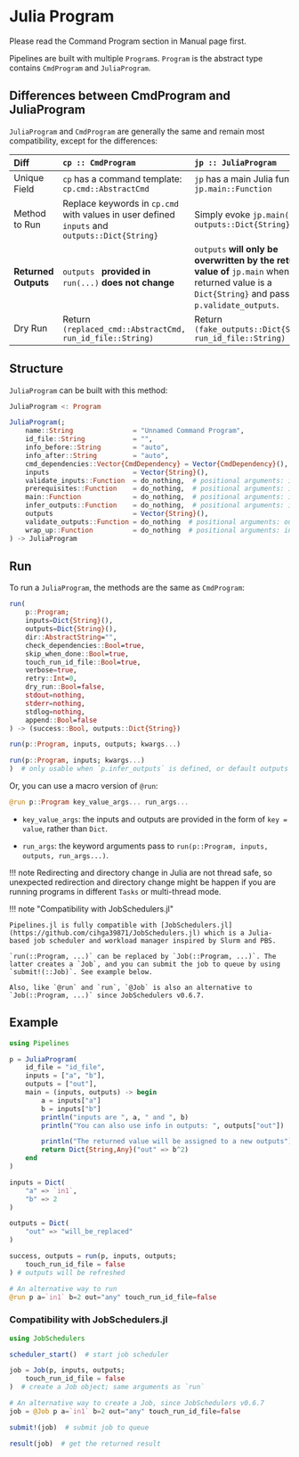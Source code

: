 # Julia Program

Please read the Command Program section in Manual page first.

Pipelines are built with multiple `Program`s. `Program` is the abstract type contains `CmdProgram` and `JuliaProgram`.

## Differences between CmdProgram and JuliaProgram

`JuliaProgram` and `CmdProgram` are generally the same and remain most compatibility, except for the differences:

| Diff                 | `cp :: CmdProgram`                                           | `jp :: JuliaProgram`                                         |
| :------------------- | :----------------------------------------------------------- | :----------------------------------------------------------- |
| Unique Field         | `cp` has a command template: `cp.cmd::AbstractCmd`           | `jp` has a main Julia function: `jp.main::Function`          |
| Method to Run        | Replace keywords in `cp.cmd` with values in user defined `inputs` and `outputs::Dict{String}` | Simply evoke `jp.main(inputs, outputs::Dict{String})`        |
| **Returned Outputs** | `outputs ` **provided in** `run(...)` **does not change**    | `outputs` **will only be overwritten by the returned value of** `jp.main` when the returned value is a `Dict{String}` and passes `p.validate_outputs`. |
| Dry Run              | Return `(replaced_cmd::AbstractCmd, run_id_file::String)`    | Return `(fake_outputs::Dict{String}, run_id_file::String)`   |

## Structure

`JuliaProgram` can be built with this method:

```julia
JuliaProgram <: Program

JuliaProgram(;
    name::String               = "Unnamed Command Program",
    id_file::String            = "",
    info_before::String        = "auto",
    info_after::String         = "auto",
    cmd_dependencies::Vector{CmdDependency} = Vector{CmdDependency}(),
    inputs                     = Vector{String}(),
    validate_inputs::Function  = do_nothing,  # positional arguments: inputs::Dict{String}
    prerequisites::Function    = do_nothing,  # positional arguments: inputs, outputs::Dict{String}
    main::Function             = do_nothing,  # positional arguments: inputs, outputs::Dict{String}
    infer_outputs::Function    = do_nothing,  # positional arguments: inputs::Dict{String}
    outputs                    = Vector{String}(),
    validate_outputs::Function = do_nothing  # positional arguments: outputs::Dict{String},
    wrap_up::Function          = do_nothing  # positional arguments: inputs, outputs::Dict{String}
) -> JuliaProgram
```

## Run

To run a `JuliaProgram`, the methods are the same as `CmdProgram`:

```julia
run(
	p::Program;
	inputs=Dict{String}(),
	outputs=Dict{String}(),
	dir::AbstractString="",
	check_dependencies::Bool=true,
	skip_when_done::Bool=true,
	touch_run_id_file::Bool=true,
	verbose=true,
	retry::Int=0,
	dry_run::Bool=false,
	stdout=nothing,
	stderr=nothing,
	stdlog=nothing,
	append::Bool=false
) -> (success::Bool, outputs::Dict{String})

run(p::Program, inputs, outputs; kwargs...)

run(p::Program, inputs; kwargs...)
)  # only usable when `p.infer_outputs` is defined, or default outputs are set in `p`.
```

Or, you can use a macro version of `@run`:

```julia
@run p::Program key_value_args... run_args...
```

- `key_value_args`: the inputs and outputs are provided in the form of `key = value`, rather than `Dict`.

- `run_args`: the keyword arguments pass to `run(p::Program, inputs, outputs, run_args...)`.



!!! note
    Redirecting and directory change in Julia are not thread safe, so unexpected redirection and directory change might be happen if you are running programs in different `Tasks` or multi-thread mode.



!!! note "Compatibility with JobSchedulers.jl"

    Pipelines.jl is fully compatible with [JobSchedulers.jl](https://github.com/cihga39871/JobSchedulers.jl) which is a Julia-based job scheduler and workload manager inspired by Slurm and PBS.
    
    `run(::Program, ...)` can be replaced by `Job(::Program, ...)`. The latter creates a `Job`, and you can submit the job to queue by using `submit!(::Job)`. See example below.
    
    Also, like `@run` and `run`, `@Job` is also an alternative to `Job(::Program, ...)` since JobSchedulers v0.6.7.

## Example
```julia
using Pipelines

p = JuliaProgram(
    id_file = "id_file",
    inputs = ["a", "b"],
    outputs = ["out"],
    main = (inputs, outputs) -> begin
        a = inputs["a"]
        b = inputs["b"]
        println("inputs are ", a, " and ", b)
        println("You can also use info in outputs: ", outputs["out"])

        println("The returned value will be assigned to a new outputs")
        return Dict{String,Any}("out" => b^2)
    end
)

inputs = Dict(
    "a" => `in1`,
    "b" => 2
)

outputs = Dict(
    "out" => "will_be_replaced"
)

success, outputs = run(p, inputs, outputs;
    touch_run_id_file = false
) # outputs will be refreshed

# An alternative way to run
@run p a=`in1` b=2 out="any" touch_run_id_file=false
```

### Compatibility with JobSchedulers.jl

```julia
using JobSchedulers

scheduler_start()  # start job scheduler

job = Job(p, inputs, outputs;
    touch_run_id_file = false
)  # create a Job object; same arguments as `run`

# An alternative way to create a Job, since JobSchedulers v0.6.7
job = @Job p a=`in1` b=2 out="any" touch_run_id_file=false

submit!(job)  # submit job to queue

result(job)  # get the returned result

```
